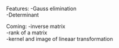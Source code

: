 Features:
-Gauss elimination <br />
-Determinant <br />

Coming:
-inverse matrix <br />
-rank of a matrix <br />
-kernel and image of lineaar transformation
